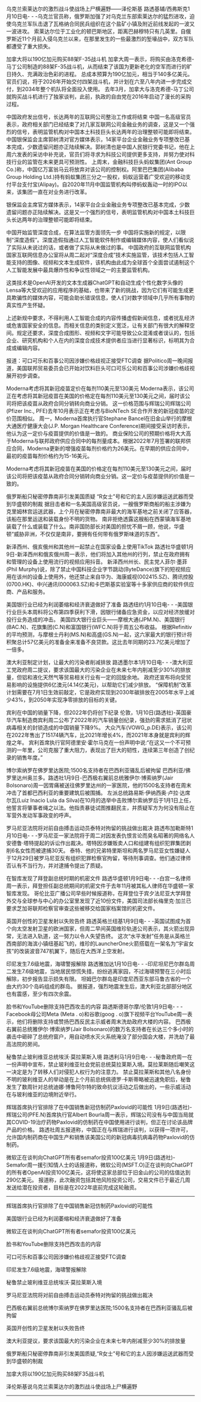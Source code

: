 乌克兰索莱达尔的激烈战斗使战场上尸横遍野——泽伦斯基
路透基辅/西弗斯克1月10日电- - -乌克兰官员称，俄罗斯加强了对乌克兰东部索莱达尔的猛烈进攻，迫使乌克兰军队击退了瓦格纳合同民兵组织在这个盐矿小镇及附近前线发起的一波又一波进攻。
索莱达尔位于工业化的顿巴斯地区，距离巴赫穆特只有几英里。自俄罗斯近11个月前入侵乌克兰以来，在那里发生的一些最激烈的堑壕战中，双方军队都遭受了重大损失。


加拿大将以190亿加元购买88架F-35战斗机
加拿大周一表示，将购买由洛克希德-马丁公司制造的88架F-35战斗机，从而结束了该国为更新老化的空军而进行的旷日持久、充满政治色彩的进程。
总成本预算为190亿加元，相当于140多亿美元。官员们说，将于2026年开始交付四架战斗机，并计划在六至八年内进一步完成交付，到2034年整个机队将全面投入使用。
去年3月，加拿大与洛克希德-马丁公司就购买战斗机进行了独家谈判，此前，执政的自由党在2016年启动了漫长的采购过程。




中国政府发出信号，长达两年的互联网公司整治工作或将结束
中国一名高级官员表示，政府相关部门已经结束了对几家互联网公司金融业务的调查，这是又一个强烈的信号，表明监管机构对中国本土科技巨头长达两年的治理整顿可能即将结束。
中国银保监会主席郭树清对官方媒体表示，14家平台企业金融业务专项整改已基本完成，少数遗留问题亦正陆续解决。郭树清也是中国人民银行党委书记，他在上周六发表的采访中补充说，官员们将寻求为科技公司提供更多支持，并努力使对科技行业的监管在未来更具可预测性。
上周末，金融科技巨头蚂蚁集团(Ant Group Co.)称，中国亿万富翁马云将放弃对该公司的控制权。阿里巴巴集团(Alibaba Group Holding Ltd.)持有蚂蚁集团三分之一股权，蚂蚁运营着广受欢迎的移动支付平台支付宝(Alipay)。自2020年11月中国监管机构叫停蚂蚁轰动一时的IPO以来，该集团一直在对业务进行改革。



银保监会主席官方媒体表示，14家平台企业金融业务专项整改已基本完成，少数遗留问题亦正陆续解决。这是又一个强烈的信号，表明监管机构对中国本土科技巨头长达两年的治理整顿可能即将结束。


中国开始监管深度合成，在算法监管方面领先一步
中国将实施新的规定，以限制“深度造假”。深度造假指通过人工智能软件制作或编辑媒体内容，使人们看似说了实际从未说过的话，或者做了实际从未做过的事。
中国政府的互联网监管机构国家互联网信息办公室将从周二起对“深度合成”技术实施监管，该技术包括人工智能支持的图像、视频和文本生成软件，该机构由此成为全球首个全面尝试遏制这个人工智能发展中最具爆炸性和争议性领域之一的主要监管机构。

这类技术是OpenAI开发的文本生成器ChatGPT和自动生成个性化数字头像的Lensa等大受欢迎的应用程序的基础，也带来了新的挑战，因为它们有可能生成更具欺骗性的媒体内容，可能会助长错误信息，使人们对数字领域中几乎所有事物的真实性产生怀疑。

上述新规中要求，不得利用人工智能合成的内容传播虚假新闻信息，或者扰乱经济或危害国家安全的信息。而相关信息的类别定义宽泛，让有关部门有很大的解释空间。规定还要求，深度合成图形、视频和文字可能导致公众混淆或者误认的，包括企业、研究机构和个人在内的深度合成技术提供者应当进行显著标识，标明其为合成或编辑内容。




报道：可口可乐和百事公司因涉嫌价格歧视正接受FTC调查
据Politico周一晚间报道，美国联邦贸易委员会已开始对饮料巨头可口可乐公司和百事公司涉嫌价格歧视展开初步调查。


Moderna考虑将其新冠疫苗定价在每剂110美元至130美元
Moderna表示，该公司正在考虑将其新冠疫苗在美国的价格定在每剂110美元至130美元之间，届时该公司将把该疫苗从政府合同分销转向商业分销。
这一价格范围与辉瑞公司辉瑞公司(Pfizer Inc., PFE)去年10月表示正在考虑与BioNTech SE合作开发的新冠疫苗的定价范围相似。
周一，Moderna首席执行官Stephane Bancel在旧金山举行的摩根大通医疗健康大会(J.P. Morgan Healthcare Conference)期间接受采访时表示，他认为这一定价与疫苗提供的价值是一致的。
商业保险公司的预期价格将大大高于Moderna与联邦政府供应合同中的每剂量成本。根据2022年7月签署的联邦供应合同，Moderna更新的增强疫苗每剂价格约为26美元。在早期的供应合同中，最初的疫苗每剂价格约为15-16美元。


Moderna考虑将其新冠疫苗在美国的价格定在每剂110美元至130美元之间，届时该公司将把该疫苗从政府合同分销转向商业分销。这一定价与疫苗提供的价值是一致的。



俄罗斯船只秘密停靠南非引发美国质疑
“R女士”号和它的主人因涉嫌运送武器而受到华盛顿的制裁
据目击者和一名美国高级官员说，一艘俄罗斯商船的船主涉嫌为克里姆林宫运送武器，上个月在秘密停靠南非最大的海军基地之前关闭了应答器，该船在那里运送和装载身份不明的货物。
南非拒绝透露这艘船在西蒙镇海军基地装载了什么或装载了什么。南非国防部长对美国的担忧不屑一顾，他说，华盛顿“威胁非洲，不仅仅是南非，要拥有任何带有俄罗斯味道的东西”。


新泽西州、俄亥俄州和其他州一起禁止在国家设备上使用TikTok
路透社华盛顿1月9日-新泽西州和俄亥俄州周一表示，他们将加入其他州的行列，禁止在政府拥有和管理的设备上使用流行的视频应用抖音。
新泽西州州长、民主党人菲尔·墨菲(Phil Murphy)说，除了禁止中国科技企业字节跳动(ByteDance)旗下的短视频应用在该州的设备上使用外，他还禁止来自华为、海康威视(002415.SZ)、腾讯控股(0700.HK)、中兴通讯(000063.SZ)和卡巴斯基实验室等十多家供应商的软件供应商、产品和服务。


美国银行业已经为利润萎缩和经济衰退做好了准备
路透纽约1月10日电- - -美国银行业巨头本周料将公布第四季获利下滑，因银行储备应急资金，以应对经济放缓对投行业务造成的冲击。
美国四大银行业巨头——摩根大通(JPM.N)、美国银行(BAC.N)、花旗集团(C.N)和富国银行(WFC.N)将于周五公布收益。
根据Refinitiv的平均预测，与摩根士丹利(MS.N)和高盛(GS.N)一起，这六家最大的银行预计将积聚总计57亿美元的准备金来准备不良贷款。这比去年同期的23.7亿美元增加了一倍多。


澳大利亚制定计划，让最大的污染者削减排放
路透墨尔本1月10日电- - -澳大利亚工党政府周二提议，要求该国最大的污染企业在未来七年内削减至少30%的排放量，但铝和液化天然气等贸易相关行业有一定的回旋余地。
政府还宣布将向受贸易影响的设施提供6亿澳元(4.14亿美元)，以帮助它们减少排放。
“保障机制”改革计划需要在7月1日生效前敲定，它是政府实现到2030年碳排放在2005年水平上减少43%，到2050年实现净零排放的目标的关键。



宾利在中国的销量下降，但2022年仍将创下纪录
伦敦，1月10日(路透社)-英国豪华汽车制造商宾利周二公布了2022年的汽车销量创纪录，强劲的需求抵消了冠状病毒相关的封锁造成的中国销量下降9%。
大众汽车(VOWG_p.DE)表示，该公司在2022年售出了15174辆汽车，比2021年增长4%，而2021年本身就是宾利的辉煌之年。
宾利首席执行官阿德里安·霍尔马克在一份声明中说:“在这又一个不可预测的一年里，公司克服了重大阻力，表现出了巨大的韧性，连续第三年创造了创纪录的销售年度。”


博尔索纳罗在佛罗里达医院;1500名支持者在巴西利亚骚乱后被拘留
巴西利亚/佛罗里达州奥兰多。路透社1月9日-巴西极右翼前总统雅伊尔·博索纳罗(Jair Bolsonaro)周一因胃痛被送往佛罗里达州的一家医院，他的1500名支持者在周末冲击了首都巴西利亚的重要建筑后被围捕。
左派总统路易斯·伊纳西奥·卢拉·达席尔瓦(Luiz Inacio Lula da Silva)在10月的选举中击败博尔索纳罗后于1月1日上任，他誓言将肇事者绳之以法。他指责暴徒试图推翻民主，并质疑军方为何没有阻止在军营外发动军事政变的呼声。


罗马尼亚法院将对前自由搏击运动员泰特对拘留的挑战做出裁决
路透布加勒斯特1月10日电- - -罗马尼亚一家法院将于周二对因发表仇恨言论而臭名昭著的网络名人安德鲁·塔特提起的诉讼作出裁决。塔特因涉嫌贩卖人口和组建有组织犯罪集团剥削6名女性而被逮捕30天。
泰特、他的兄弟特里斯坦和两名罗马尼亚女性嫌疑人于12月29日被罗马尼亚反有组织犯罪检察官拘留，等待刑事调查。他们通过律师否认有不当行为，并对逮捕令提出了质疑。


在智库发现了拜登副总统时期的机密文件
路透华盛顿1月9日电- - -白宫一名律师周一表示，拜登担任副总统期间的机密文件于去年11月被其私人律师在华盛顿一家智库发现。
哥伦比亚广播公司早些时候报道称，在拜登位于宾夕法尼亚大学拜登外交与全球参与中心的办公室里发现了近10份文件，美国司法部长梅里克·加兰已要求芝加哥联邦检察官审查这些被移交给国家档案馆的机密文件。


英国开创性的卫星发射以失败告终
路透英格兰纽基1月9日电- - -英国试图成为首个向太空发射卫星的欧洲国家，但周二早间英国维珍轨道公司表示，其火箭出现异常，无法进入轨道，这一努力以令人失望告终。
这次“水平发射”任务是从英格兰西南部的海滨小镇纽基起飞的，维珍的LauncherOne火箭搭载在一架名为“宇宙女孩”的改装波音747机翼下，随后在大西洋上空发射。


印尼发生7.6级地震，海啸警报解除
路透雅加达1月10日电- - -印尼坦尼巴尔群岛周二发生7.6级地震，当地居民惊慌失措，纷纷逃离家园，不过海啸预警在三小时后解除，初步报告显示损失有限。
坦姆巴尔群岛是印度尼西亚东部马鲁古省的一个由大约30个岛屿组成的群岛。
据报道，强烈地震发生后，澳大利亚北部部分地区也有震感，至少有四次余震。


脸书和YouTube删除支持巴西攻击的内容
路透斯德哥尔摩/伦敦1月9日电- - - Facebook母公司Meta (Meta . o)和谷歌(goog . o)旗下视频平台YouTube周一表示，他们将删除支持或赞扬巴西反民主示威者周末洗劫政府大楼的内容。
巴西极右翼前总统雅伊尔·博索纳罗(Jair Bolsonaro)的数万名支持者在长达三个多小时的袭击中砸碎了总统府窗户，用自动喷水灭火系统淹没了部分国会大楼，并洗劫了最高法院的房间。



秘鲁禁止玻利维亚总统埃沃·莫拉莱斯入境
路透利马1月9日电- - -秘鲁政府周一在一份声明中宣布，禁止玻利维亚社会党前总统莫拉莱斯入境。莫拉莱斯随后嘲笑这一决定是为了转移人们对侵犯人权行为的注意力。
禁止莫拉莱斯和其他八名身份不明的玻利维亚人的举动是在上个月前总统佩德罗·卡斯蒂略被迅速免职后，秘鲁发生了数周针对总统迪娜·博鲁阿尔特的致命抗议活动之后做出的，一些示威活动在与玻利维亚的边境附近举行。


辉瑞首席执行官排除了在中国销售新冠仿制药Paxlovid的可能性
1月9日(路透社)-辉瑞公司(PFE.N)首席执行官Albert Bourla周一表示，辉瑞公司没有与中国当局就其COVID-19治疗药物Paxlovid的仿制药在中国使用进行谈判，但正在讨论该品牌产品的价格。
路透社周五报道称，中国正在与辉瑞进行谈判，以获得一项许可，允许国内制药商在中国生产和销售该美国公司的新冠病毒抗病毒药物Paxlovid的仿制药。


微软正在谈判向ChatGPT所有者semafor投资100亿美元
1月9日(路透社)- Semafor周一援引知情人士的话报道称，微软公司(MSFT.O)正在谈判向ChatGPT的所有者OpenAI投资100亿美元，这将使这家总部位于旧金山的公司的估值达到290亿美元。
报道称，此次融资包括其他风险投资公司，交易文件已于最近几周发送给潜在投资者，目标是在2022年底前完成这轮融资。


---

辉瑞首席执行官排除了在中国销售新冠仿制药Paxlovid的可能性

美国银行业已经为利润萎缩和经济衰退做好了准备

微软正在谈判向ChatGPT所有者semafor投资100亿美元

脸书和YouTube删除支持巴西攻击的内容

可口可乐和百事公司因涉嫌价格歧视正接受FTC调查

印尼发生7.6级地震，海啸警报解除

秘鲁禁止玻利维亚总统埃沃·莫拉莱斯入境

罗马尼亚法院将对前自由搏击运动员泰特对拘留的挑战做出裁决

巴西极右翼前总统博尔索纳罗在佛罗里达医院;1500名支持者在巴西利亚骚乱后被拘留

英国开创性的卫星发射以失败告终

澳大利亚提议，要求该国最大的污染企业在未来七年内削减至少30%的排放量

俄罗斯船只秘密停靠南非引发美国质疑,“R女士”号和它的主人因涉嫌运送武器而受到华盛顿的制裁

加拿大将以190亿加元购买88架F35战斗机

泽伦斯基说乌克兰索莱达尔的激烈战斗使战场上尸横遍野

---